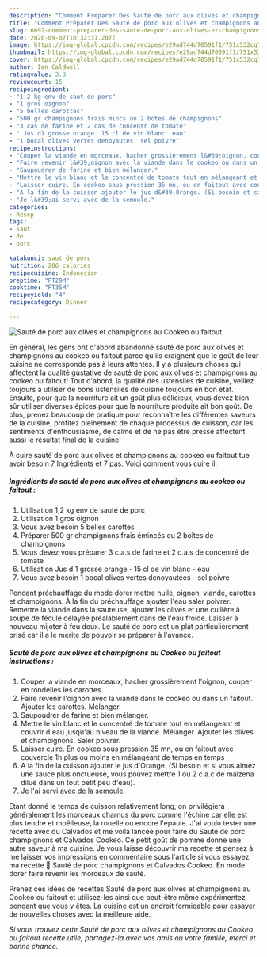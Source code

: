 ```yaml
---
description: "Comment Préparer Des Sauté de porc aux olives et champignons au Cookeo ou faitout"
title: "Comment Préparer Des Sauté de porc aux olives et champignons au Cookeo ou faitout"
slug: 6692-comment-preparer-des-saute-de-porc-aux-olives-et-champignons-au-cookeo-ou-faitout
date: 2020-09-07T10:32:31.207Z
image: https://img-global.cpcdn.com/recipes/e29ad744d70591f1/751x532cq70/saute-de-porc-aux-olives-et-champignons-au-cookeo-ou-faitout-photo-principale-de-la-recette.jpg
thumbnail: https://img-global.cpcdn.com/recipes/e29ad744d70591f1/751x532cq70/saute-de-porc-aux-olives-et-champignons-au-cookeo-ou-faitout-photo-principale-de-la-recette.jpg
cover: https://img-global.cpcdn.com/recipes/e29ad744d70591f1/751x532cq70/saute-de-porc-aux-olives-et-champignons-au-cookeo-ou-faitout-photo-principale-de-la-recette.jpg
author: Ian Caldwell
ratingvalue: 3.3
reviewcount: 15
recipeingredient:
- "1,2 kg env de saut de porc"
- "1 gros oignon"
- "5 belles carottes"
- "500 gr champignons frais mincs ou 2 botes de champignons"
- "3 cas de farine et 2 cas de concentr de tomate"
- " Jus d1 grosse orange  15 cl de vin blanc  eau"
- "1 bocal olives vertes denoyautes  sel poivre"
recipeinstructions:
- "Couper la viande en morceaux, hacher grossièrement l&#39;oignon, couper en rondelles les carottes."
- "Faire revenir l&#39;oignon avec la viande dans le cookeo ou dans un faitout. Ajouter les carottes. Mélanger."
- "Saupoudrer de farine et bien mélanger."
- "Mettre le vin blanc et le concentré de tomate tout en mélangeant et couvrir d&#39;eau jusqu&#39;au niveau de la viande. Mélanger. Ajouter les olives et champignons. Saler poivrer."
- "Laisser cuire. En cookeo sous pression 35 mn, ou en faitout avec couvercle 1h plus ou moins en mélangeant de temps en temps"
- "A la fin de la cuisson ajouter le jus d&#39;Orange. (Si besoin et si vous aimez une sauce plus onctueuse, vous pouvez mettre 1 ou 2 c.a.c de maïzena dilué dans un tout petit peu d&#39;eau)."
- "Je l&#39;ai servi avec de la semoule."
categories:
- Resep
tags:
- saut
- de
- porc

katakunci: saut de porc 
nutrition: 206 calories
recipecuisine: Indonesian
preptime: "PT29M"
cooktime: "PT35M"
recipeyield: "4"
recipecategory: Dinner

---
```



![Sauté de porc aux olives et champignons au Cookeo ou faitout](https://img-global.cpcdn.com/recipes/e29ad744d70591f1/751x532cq70/saute-de-porc-aux-olives-et-champignons-au-cookeo-ou-faitout-photo-principale-de-la-recette.jpg)

En général, les gens ont d'abord abandonné sauté de porc aux olives et champignons au cookeo ou faitout parce qu'ils craignent que le goût de leur cuisine ne corresponde pas à leurs attentes. Il y a plusieurs choses qui affectent la qualité gustative de sauté de porc aux olives et champignons au cookeo ou faitout! Tout d'abord, la qualité des ustensiles de cuisine, veillez toujours à utiliser de bons ustensiles de cuisine toujours en bon état. Ensuite, pour que la nourriture ait un goût plus délicieux, vous devez bien sûr utiliser diverses épices pour que la nourriture produite ait bon goût. De plus, prenez beaucoup de pratique pour reconnaître les différentes saveurs de la cuisine, profitez pleinement de chaque processus de cuisson, car les sentiments d'enthousiasme, de calme et de ne pas être pressé affectent aussi le résultat final de la cuisine!

<!--inarticleads1-->

À cuire sauté de porc aux olives et champignons au cookeo ou faitout tue avoir besoin 7 Ingrédients et 7 pas. Voici comment vous cuire il.

##### Ingrédients de sauté de porc aux olives et champignons au cookeo ou faitout :

1. Utilisation 1,2 kg env de sauté de porc
1. Utilisation 1 gros oignon
1. Vous avez besoin 5 belles carottes
1. Préparer 500 gr champignons frais émincés ou 2 boîtes de champignons
1. Vous devez vous préparer 3 c.a.s de farine et 2 c.a.s de concentré de tomate
1. Utilisation  Jus d&#39;1 grosse orange - 15 cl de vin blanc - eau
1. Vous avez besoin 1 bocal olives vertes denoyautées - sel poivre


Pendant préchauffage du mode dorer mettre huile, oignon, viande, carottes et champignons. À la fin du préchauffage ajouter l&#39;eau saler poivrer. Remettre la viande dans la sauteuse, ajouter les olives et une cuillère à soupe de fécule délayée préalablement dans de l&#39;eau froide. Laisser à nouveau mijoter à feu doux. Le sauté de porc est un plat particulièrement prisé car il a le mérite de pouvoir se préparer à l&#39;avance. 

<!--inarticleads2-->

##### Sauté de porc aux olives et champignons au Cookeo ou faitout instructions :

1. Couper la viande en morceaux, hacher grossièrement l&#39;oignon, couper en rondelles les carottes.
1. Faire revenir l&#39;oignon avec la viande dans le cookeo ou dans un faitout. Ajouter les carottes. Mélanger.
1. Saupoudrer de farine et bien mélanger.
1. Mettre le vin blanc et le concentré de tomate tout en mélangeant et couvrir d&#39;eau jusqu&#39;au niveau de la viande. Mélanger. Ajouter les olives et champignons. Saler poivrer.
1. Laisser cuire. En cookeo sous pression 35 mn, ou en faitout avec couvercle 1h plus ou moins en mélangeant de temps en temps
1. A la fin de la cuisson ajouter le jus d&#39;Orange. (Si besoin et si vous aimez une sauce plus onctueuse, vous pouvez mettre 1 ou 2 c.a.c de maïzena dilué dans un tout petit peu d&#39;eau).
1. Je l&#39;ai servi avec de la semoule.


Etant donné le temps de cuisson relativement long, on privilégiera généralement les morceaux charnus du porc comme l&#39;échine car elle est plus tendre et moêlleuse, la rouelle ou encore l&#39;épaule. J&#39;ai voulu tester une recette avec du Calvados et me voilà lancée pour faire du Sauté de porc champignons et Calvados Cookeo. Ce petit goût de pomme donne une autre saveur à ma cuisine. Je vous laisse découvrir ma recette et pensez à me laisser vos impressions en commentaire sous l&#39;article si vous essayez ma recette 🙂 Sauté de porc champignons et Calvados Cookeo. En mode dorer faire revenir les morceaux de sauté. 

<!--inarticleads1-->

<p>
Prenez ces idées de recettes Sauté de porc aux olives et champignons au Cookeo ou faitout et utilisez-les ainsi que peut-être même expérimentez pendant que vous y êtes. La cuisine est un endroit formidable pour essayer de nouvelles choses avec la meilleure aide.
</p>

<p>
<i>Si vous trouvez cette Sauté de porc aux olives et champignons au Cookeo ou faitout recette utile, partagez-la avec vos amis ou votre famille, merci et bonne chance.</i>
</p>

